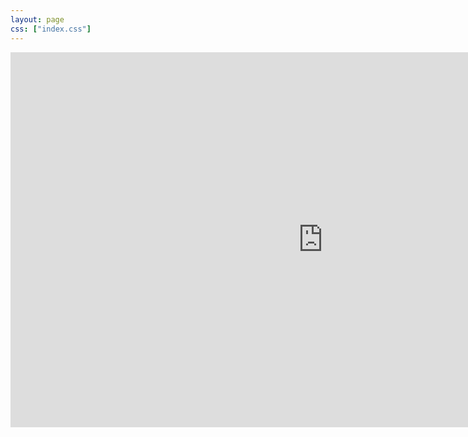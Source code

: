 ```yaml
---
layout: page
css: ["index.css"]
---
```

<iframe src="https://docs.google.com/forms/d/e/1FAIpQLSfmF3DgHEtYWw2otCMSKUwFTeFCqHXPG8WWBstbYN6uJkN9pQ/viewform?embedded=true" 
    width="1000" height="600"
    frameborder="0" marginheight="0"
    marginwidth="0">
    Loading…
</iframe>
